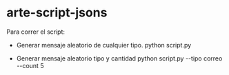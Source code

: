 # arte-script-jsons

Para correr el script:

- Generar mensaje aleatorio de cualquier tipo.
 python script.py

- Generar mensaje aleatorio tipo y cantidad
python script.py --tipo correo --count 5
